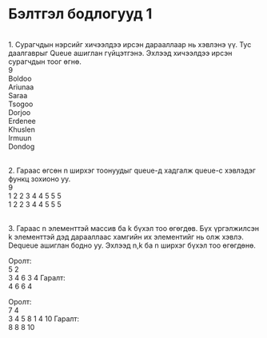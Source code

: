 # Бэлтгэл бодлогууд 1

<br>1. Сурагчдын нэрсийг хичээлдээ ирсэн дарааллаар нь хэвлэнэ үү. Тус даалгаврыг Queue ашиглан гүйцэтгэнэ. Эхлээд хичээлдээ ирсэн сурагчдын тоог өгнө.
<br/> 9
<br/> Boldoo
<br/> Ariunaa
<br/> Saraa
<br/> Tsogoo
<br/> Dorjoo
<br/> Erdenee
<br/> Khuslen
<br/> Irmuun
<br/> Dondog

<br>2. Гараас өгсөн n ширхэг тоонуудыг queue-д хадгалж queue-с хэвлэдэг функц зохионо уу. 
<br/> 9
<br/> 1 2 2 3 4 4 5 5 5 
<br/> 1 2 2 3 4 4 5 5 5 

<br>3. Гараас n элементтэй массив ба k бүхэл тоо өгөгдөв. Бүх үргэлжилсэн k элементтэй дэд дарааллаас хамгийн их элементийг нь олж хэвлэ. Dequeue ашиглан бодно уу. Эхлээд n,k ба n ширхэг бүхэл тоо өгөгдөнө.

Оролт:
<br/> 5 2
<br/> 3 4 6 3 4
Гаралт:
<br/> 4 6 6 4

Оролт:
<br/> 7 4
<br/> 3 4 5 8 1 4 10
Гаралт:
<br/> 8 8 8 10





